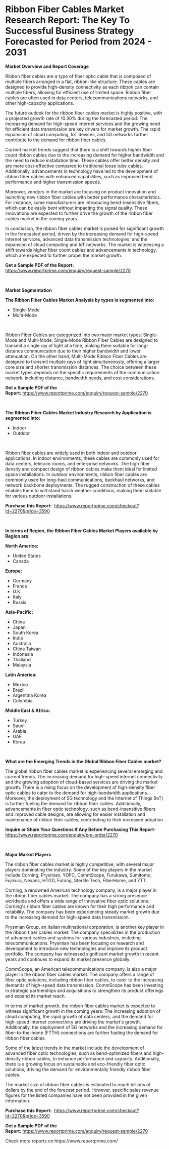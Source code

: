 <p><h1>Ribbon Fiber Cables Market Research Report: The Key To Successful Business Strategy Forecasted for Period from 2024 - 2031</h1></p><p><strong>Market Overview and Report Coverage</strong></p>
<p><p>Ribbon fiber cables are a type of fiber optic cable that is composed of multiple fibers arranged in a flat, ribbon-like structure. These cables are designed to provide high-density connectivity as each ribbon can contain multiple fibers, allowing for efficient use of limited space. Ribbon fiber cables are often used in data centers, telecommunications networks, and other high-capacity applications.</p><p>The future outlook for the ribbon fiber cables market is highly positive, with a projected growth rate of 10.30% during the forecasted period. The increasing demand for high-speed internet services and the growing need for efficient data transmission are key drivers for market growth. The rapid expansion of cloud computing, IoT devices, and 5G networks further contribute to the demand for ribbon fiber cables.</p><p>Current market trends suggest that there is a shift towards higher fiber count ribbon cables due to the increasing demand for higher bandwidth and the need to reduce installation time. These cables offer better density and are more cost-effective compared to traditional loose tube cables. Additionally, advancements in technology have led to the development of ribbon fiber cables with enhanced capabilities, such as improved bend performance and higher transmission speeds.</p><p>Moreover, vendors in the market are focusing on product innovation and launching new ribbon fiber cables with better performance characteristics. For instance, some manufacturers are introducing bend-insensitive fibers, which can be easily bent without impacting the signal quality. These innovations are expected to further drive the growth of the ribbon fiber cables market in the coming years.</p><p>In conclusion, the ribbon fiber cables market is poised for significant growth in the forecasted period, driven by the increasing demand for high-speed internet services, advanced data transmission technologies, and the expansion of cloud computing and IoT networks. The market is witnessing a shift towards higher fiber count cables and advancements in technology, which are expected to further propel the market growth.</p></p>
<p><strong>Get a Sample PDF of the Report:</strong> <a href="https://www.reportprime.com/enquiry/request-sample/2270">https://www.reportprime.com/enquiry/request-sample/2270</a></p>
<p>&nbsp;</p>
<p><strong>Market Segmentation</strong></p>
<p><strong>The Ribbon Fiber Cables Market Analysis by types is segmented into:</strong></p>
<p><ul><li>Single-Mode</li><li>Multi-Mode</li></ul></p>
<p>&nbsp;</p>
<p><p>Ribbon Fiber Cables are categorized into two major market types: Single-Mode and Multi-Mode. Single-Mode Ribbon Fiber Cables are designed to transmit a single ray of light at a time, making them suitable for long-distance communication due to their higher bandwidth and lower attenuation. On the other hand, Multi-Mode Ribbon Fiber Cables are designed to transmit multiple rays of light simultaneously, offering a larger core size and shorter transmission distances. The choice between these market types depends on the specific requirements of the communication network, including distance, bandwidth needs, and cost considerations.</p></p>
<p><strong>Get a Sample PDF of the Report:</strong>&nbsp;<a href="https://www.reportprime.com/enquiry/request-sample/2270">https://www.reportprime.com/enquiry/request-sample/2270</a></p>
<p>&nbsp;</p>
<p><strong>The Ribbon Fiber Cables Market Industry Research by Application is segmented into:</strong></p>
<p><ul><li>Indoor</li><li>Outdoor</li></ul></p>
<p>&nbsp;</p>
<p><p>Ribbon fiber cables are widely used in both indoor and outdoor applications. In indoor environments, these cables are commonly used for data centers, telecom rooms, and enterprise networks. The high fiber density and compact design of ribbon cables make them ideal for limited space installations. In outdoor environments, ribbon fiber cables are commonly used for long-haul communications, backhaul networks, and network backbone deployments. The rugged construction of these cables enables them to withstand harsh weather conditions, making them suitable for various outdoor installations.</p></p>
<p><strong>Purchase this Report:</strong>&nbsp; <a href="https://www.reportprime.com/checkout?id=2270&price=3590">https://www.reportprime.com/checkout?id=2270&price=3590</a></p>
<p>&nbsp;</p>
<p><strong>In terms of Region, the Ribbon Fiber Cables Market Players available by Region are:</strong></p>
<p>
    <p> <strong> North America: </strong>
        <ul>
            <li>United States</li>
            <li>Canada</li>
        </ul>
        </p> 
    <p> <strong> Europe: </strong>
        <ul>
            <li>Germany</li>
            <li>France</li>
            <li>U.K.</li>
            <li>Italy</li>
            <li>Russia</li>
        </ul>
        </p> 
    <p> <strong> Asia-Pacific: </strong>
        <ul>
            <li>China</li>
            <li>Japan</li>
            <li>South Korea</li>
            <li>India</li>
            <li>Australia</li>
            <li>China Taiwan</li>
            <li>Indonesia</li>
            <li>Thailand</li>
            <li>Malaysia</li>
        </ul>
        </p> 
    <p> <strong> Latin America: </strong>
        <ul>
            <li>Mexico</li>
            <li>Brazil</li>
            <li>Argentina Korea</li>
            <li>Colombia</li>
        </ul>
        </p> 
    <p> <strong> Middle East & Africa: </strong>
        <ul>
            <li>Turkey</li>
            <li>Saudi</li>
            <li>Arabia</li>
            <li>UAE</li>
            <li>Korea</li>
        </ul>
    </p>
    </p>
<p>&nbsp;</p>
<p><strong>What are the Emerging Trends in the Global Ribbon Fiber Cables market?</strong></p>
<p><p>The global ribbon fiber cables market is experiencing several emerging and current trends. The increasing demand for high-speed internet connectivity and the growing adoption of cloud-based services are driving the market growth. There is a rising focus on the development of high-density fiber optic cables to cater to the demand for high-bandwidth applications. Moreover, the deployment of 5G technology and the Internet of Things (IoT) is further fueling the demand for ribbon fiber cables. Additionally, advancements in fiber optic technology, such as bend-insensitive fibers and improved cable designs, are allowing for easier installation and maintenance of ribbon fiber cables, contributing to their increased adoption.</p></p>
<p><strong>Inquire or Share Your Questions If Any Before Purchasing This Report</strong>- <a href="https://www.reportprime.com/enquiry/pre-order/2270">https://www.reportprime.com/enquiry/pre-order/2270</a></p>
<p>&nbsp;</p>
<p><strong>Major Market Players</strong></p>
<p><p>The ribbon fiber cables market is highly competitive, with several major players dominating the industry. Some of the key players in the market include Corning, Prysmian, YOFC, CommScope, Furukawa, Sumitomo, Fujikura, Nexans, HTGD, Futong, Sterlite Tech, FiberHome, and ZTT. </p><p>Corning, a renowned American technology company, is a major player in the ribbon fiber cables market. The company has a strong presence worldwide and offers a wide range of innovative fiber optic solutions. Corning's ribbon fiber cables are known for their high performance and reliability. The company has been experiencing steady market growth due to the increasing demand for high-speed data transmission.</p><p>Prysmian Group, an Italian multinational corporation, is another key player in the ribbon fiber cables market. The company specializes in the production of advanced cables and systems for various industries, including telecommunications. Prysmian has been focusing on research and development to introduce new technologies and improve its product portfolio. The company has witnessed significant market growth in recent years and continues to expand its market presence globally.</p><p>CommScope, an American telecommunications company, is also a major player in the ribbon fiber cables market. The company offers a range of fiber optic solutions, including ribbon fiber cables, to cater to the increasing demands of high-speed data transmission. CommScope has been investing in strategic partnerships and acquisitions to strengthen its product offerings and expand its market reach.</p><p>In terms of market growth, the ribbon fiber cables market is expected to witness significant growth in the coming years. The increasing adoption of cloud computing, the rapid growth of data centers, and the demand for high-speed internet connectivity are driving the market's growth. Additionally, the deployment of 5G networks and the increasing demand for fiber-to-the-home (FTTH) connections are further fueling the demand for ribbon fiber cables.</p><p>Some of the latest trends in the market include the development of advanced fiber optic technologies, such as bend-optimized fibers and high-density ribbon cables, to enhance performance and capacity. Additionally, there is a growing focus on sustainable and eco-friendly fiber optic solutions, driving the demand for environmentally friendly ribbon fiber cables.</p><p>The market size of ribbon fiber cables is estimated to reach billions of dollars by the end of the forecast period. However, specific sales revenue figures for the listed companies have not been provided in the given information.</p></p>
<p><strong>Purchase this Report:</strong>&nbsp;&nbsp;<a href="https://www.reportprime.com/checkout?id=2270&price=3590">https://www.reportprime.com/checkout?id=2270&price=3590</a></p>
<p></p>
<p><strong>Get a Sample PDF of the Report:</strong>&nbsp;<a href="https://www.reportprime.com/enquiry/request-sample/2270">https://www.reportprime.com/enquiry/request-sample/2270</a></p>
<p>Check more reports on https://www.reportprime.com/</p>